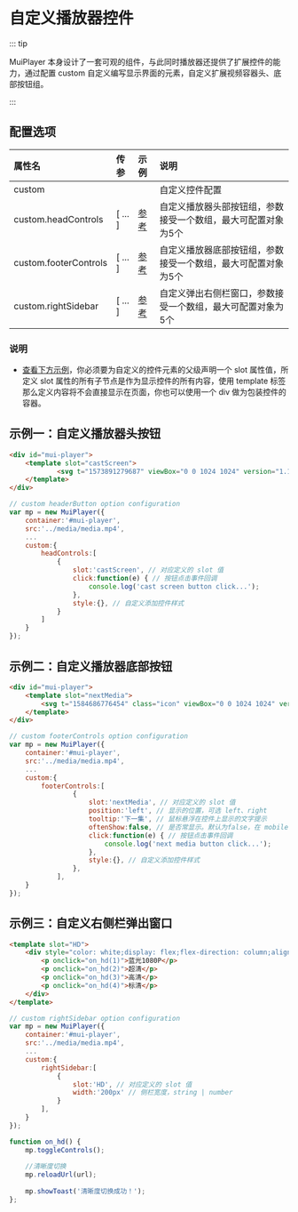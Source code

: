 # 自定义播放器控件

::: tip

MuiPlayer 本身设计了一套可观的组件，与此同时播放器还提供了扩展控件的能力，通过配置 custom 自定义编写显示界面的元素，自定义扩展视频容器头、底部按钮组。

:::



## 配置选项


| 属性名                | 传参    | 示例                                 | 说明                                                         |
| :-------------------- | :------ | :----------------------------------- | :----------------------------------------------------------- |
| custom                |         |                                      | 自定义控件配置                                               |
| custom.headControls   | [ ... ] | [参考](#示例一-自定义播放器头按钮)   | 自定义播放器头部按钮组，参数接受一个数组，最大可配置对象为5个 |
| custom.footerControls | [ ... ] | [参考](#示例二-自定义播放器底部按钮) | 自定义播放器底部按钮组，参数接受一个数组，最大可配置对象为5个 |
| custom.rightSidebar   | [ ... ] | [参考](#示例三-自定义右侧栏弹出窗口) | 自定义弹出右侧栏窗口，参数接受一个数组，最大可配置对象为5个  |



### 说明

- [查看下方示例](#示例一-自定义播放器头按钮)，你必须要为自定义的控件元素的父级声明一个 slot 属性值，所定义 slot 属性的所有子节点是作为显示控件的所有内容，使用 template 标签那么定义内容将不会直接显示在页面，你也可以使用一个 div 做为包装控件的容器。



## 示例一：自定义播放器头按钮

```html
<div id="mui-player">
    <template slot="castScreen">
            <svg t="1573891279687" viewBox="0 0 1024 1024" version="1.1" xmlns="http://www.w3.org/2000/svg" p-id="3272" width="20" height="20"><path d="M853.015273 814.545455h-161.419637a34.909091 34.909091 0 0 1 0-69.818182h161.419637A54.690909 54.690909 0 0 0 907.636364 690.106182V264.075636A54.690909 54.690909 0 0 0 853.015273 209.454545H170.961455A54.667636 54.667636 0 0 0 116.363636 264.075636v426.030546A54.667636 54.667636 0 0 0 170.961455 744.727273h141.358545a34.909091 34.909091 0 0 1 0 69.818182H170.961455A124.555636 124.555636 0 0 1 46.545455 690.106182V264.075636A124.555636 124.555636 0 0 1 170.961455 139.636364h682.053818A124.578909 124.578909 0 0 1 977.454545 264.075636v426.030546A124.578909 124.578909 0 0 1 853.015273 814.545455zM674.909091 907.636364H349.090909l162.909091-209.454546 162.909091 209.454546z" fill="#ffffff" p-id="3273"></path></svg>
    </template>
</div>
```

```javascript
// custom headerButton option configuration
var mp = new MuiPlayer({
    container:'#mui-player',
    src:'../media/media.mp4',
    ...
    custom:{
   		headControls:[
            {
                slot:'castScreen', // 对应定义的 slot 值
                click:function(e) { // 按钮点击事件回调
                    console.log('cast screen button click...');
                },
                style:{}, // 自定义添加控件样式
            }
        ]
    }
});
```



## 示例二：自定义播放器底部按钮

```html
<div id="mui-player">
    <template slot="nextMedia">
        <svg t="1584686776454" class="icon" viewBox="0 0 1024 1024" version="1.1" xmlns="http://www.w3.org/2000/svg" p-id="1682" width="22" height="22"><path d="M783.14692466 563.21664097L240.85307534 879.55472126c-39.1656664 24.10194914-90.38230866-6.02548665-90.38230865-51.21664226v-632.676158c0-45.19115433 51.21664097-75.31859011 90.38230865-51.21664226l542.29384932 316.33808029c39.1656664 21.08920518 39.1656664 81.34407804 0 102.43328194z" p-id="1683" fill="#ffffff"></path><path d="M873.52923331 734.94302767c0 42.17841036-39.1656664 78.33133408-90.38230865 78.33133407s-90.38230866-36.15292371-90.38230735-78.33133407V289.05697233c0-42.17841036 39.1656664-78.33133408 90.38230735-78.33133407s90.38230866 36.15292371 90.38230865 78.33133407v445.88605534z" p-id="1684" fill="#ffffff"></path></svg>
    </template>
</div>
```

```javascript
// custom footerControls option configuration
var mp = new MuiPlayer({
    container:'#mui-player',
    src:'../media/media.mp4',
    ...
    custom:{
   		footerControls:[
                {
                    slot:'nextMedia', // 对应定义的 slot 值
                    position:'left', // 显示的位置，可选 left、right
                    tooltip:'下一集', // 鼠标悬浮在控件上显示的文字提示
                    oftenShow:false, // 是否常显示。默认为false，在 mobile 环境下竖屏状态下隐藏，pc环境判下视频容器小于500px时隐藏
                    click:function(e) { // 按钮点击事件回调
                        console.log('next media button click...');
                    },
                    style:{}, // 自定义添加控件样式
                },
            ],
    }
});
```



## 示例三：自定义右侧栏弹出窗口

```html
<template slot="HD">
    <div style="color: white;display: flex;flex-direction: column;align-items: center;justify-content: center;height: 100%;font-size: 16px;">
        <p onclick="on_hd(1)">蓝光1080P</p>
        <p onclick="on_hd(2)">超清</p>
        <p onclick="on_hd(3)">高清</p>
        <p onclick="on_hd(4)">标清</p>
    </div>
</template>
```

```javascript
// custom rightSidebar option configuration
var mp = new MuiPlayer({
    container:'#mui-player',
    src:'../media/media.mp4',
    ...
    custom:{
        rightSidebar:[
            {
				slot:'HD', // 对应定义的 slot 值
				width:'200px' // 侧栏宽度，string | number
            }
        ],
    }
});

function on_hd() {
    mp.toggleControls();
    
    //清晰度切换
    mp.reloadUrl(url);
    
    mp.showToast('清晰度切换成功！');
};
```


